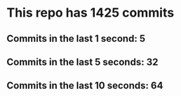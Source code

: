 # This repo has 1425 commits

## Commits in the last 1 second: 5
## Commits in the last 5 seconds: 32
## Commits in the last 10 seconds: 64
